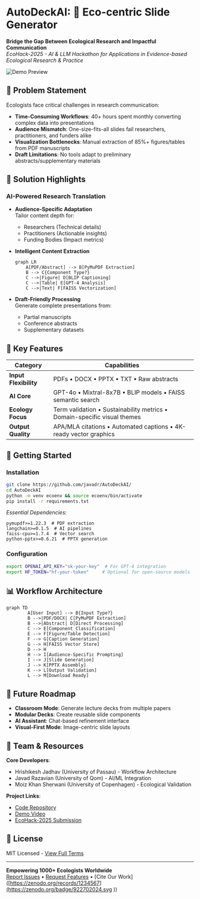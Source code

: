 # AutoDeckAI: 🌿 Eco-centric Slide Generator

**Bridge the Gap Between Ecological Research and Impactful Communication**  
_EcoHack-2025 - AI & LLM Hackathon for Applications in Evidence-based Ecological Research & Practice_

![Demo Preview](https://via.placeholder.com/800x400.png?text=AutoDeckAI+Interface+Showcase)

## 🚨 Problem Statement

Ecologists face critical challenges in research communication:

- **Time-Consuming Workflows**: 40+ hours spent monthly converting complex data into presentations
- **Audience Mismatch**: One-size-fits-all slides fail researchers, practitioners, and funders alike
- **Visualization Bottlenecks**: Manual extraction of 85%+ figures/tables from PDF manuscripts
- **Draft Limitations**: No tools adapt to preliminary abstracts/supplementary materials

## 🎯 Solution Highlights

### AI-Powered Research Translation

- **Audience-Specific Adaptation**  
   Tailor content depth for:

  - Researchers (Technical details)
  - Practitioners (Actionable insights)
  - Funding Bodies (Impact metrics)

- **Intelligent Content Extraction**

  ```mermaid
  graph LR
      A[PDF/Abstract] --> B[PyMuPDF Extraction]
      B --> C{Component Type?}
      C -->|Figure| D[BLIP Captioning]
      C -->|Table| E[GPT-4 Analysis]
      C -->|Text| F[FAISS Vectorization]
  ```

- **Draft-Friendly Processing**  
   Generate complete presentations from:
  - Partial manuscripts
  - Conference abstracts
  - Supplementary datasets

## 🌟 Key Features

| Category              | Capabilities                                                             |
| --------------------- | ------------------------------------------------------------------------ |
| **Input Flexibility** | PDFs • DOCX • PPTX • TXT • Raw abstracts                                 |
| **AI Core**           | GPT-4o • Mixtral-8x7B • BLIP models • FAISS semantic search              |
| **Ecology Focus**     | Term validation • Sustainability metrics • Domain-specific visual themes |
| **Output Quality**    | APA/MLA citations • Automated captions • 4K-ready vector graphics        |

## 🚀 Getting Started

### Installation

```bash
git clone https://github.com/javadr/AutoDeckAI/
cd AutoDeckAI
python -m venv ecoenv && source ecoenv/bin/activate
pip install -r requirements.txt
```

_Essential Dependencies:_

```text
pymupdf>=1.22.3  # PDF extraction
langchain>=0.1.5  # AI pipelines
faiss-cpu>=1.7.4  # Vector search
python-pptx>=0.6.21  # PPTX generation
```

### Configuration

```bash
export OPENAI_API_KEY="sk-your-key"  # For GPT-4 integration
export HF_TOKEN="hf-your-token"     # Optional for open-source models
```

## 📊 Workflow Architecture

```mermaid
graph TD
        A[User Input] --> B{Input Type?}
        B -->|PDF/DOCX| C[PyMuPDF Extraction]
        B -->|Abstract| D[Direct Processing]
        C --> E[Component Classification]
        E --> F[Figure/Table Detection]
        F --> G[Caption Generation]
        G --> H[FAISS Vector Store]
        D --> H
        H --> I[Audience-Specific Prompting]
        I --> J[Slide Generation]
        J --> K[PPTX Assembly]
        K --> L[Output Validation]
        L --> M[Download Ready]
```

## 🔮 Future Roadmap

- **Classroom Mode**: Generate lecture decks from multiple papers
- **Modular Decks**: Create reusable slide components
- **AI Assistant**: Chat-based refinement interface
- **Visual-First Mode**: Image-centric slide layouts

## 👥 Team & Resources

**Core Developers**:

- Hrishikesh Jadhav (University of Passau) - Workflow Architecture
- Javad Razavian (University of Qom) - AI/ML Integration
- Moiz Khan Sherwani (University of Copenhagen) - Ecological Validation

**Project Links**:

- [Code Repository](https://github.com/knowhrishi/AutoDeckAI-EchoHack)
- [Demo Video](https://www.loom.com/share/2f045c457fd747179d36d298480cf1e8)
- [EcoHack-2025 Submission](https://ecohack.org/2025/entries/autodeck-ai)

## 📜 License

MIT Licensed - [View Full Terms](LICENSE)

---

**Empowering 1000+ Ecologists Worldwide**  
[Report Issues](https://github.com/knowhrishi/AutoDeckAI-EchoHack/issues) •
[Request Features](https://github.com/knowhrishi/AutoDeckAI-EchoHack/discussions) •
[Cite Our Work]([https://zenodo.org/records/1234567](https://zenodo.org/badge/922702024.svg
))
